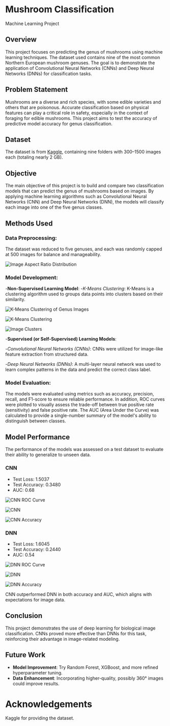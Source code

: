 # Mushroom Classification
Machine Learning Project

## Overview
This project focuses on predicting the genus of mushrooms using machine learning techniques. The dataset used contains nine of the most common Northern European mushroom genuses. The goal is to demonstrate the application of Convolutional Neural Networks (CNNs) and Deep Neural Networks (DNNs) for classification tasks.

## Problem Statement
Mushrooms are a diverse and rich species, with some edible varieties and others that are poisonous. Accurate classification based on physical features can play a critical role in safety, especially in the context of foraging for edible mushrooms. This project aims to test the accuracy of predictive model accuracy for genus classification. 

## Dataset
The dataset is from [Kaggle](https://www.kaggle.com/datasets/maysee/mushrooms-classification-common-genuss-images/data), containing nine folders with 300–1500 images each (totaling nearly 2 GB).

## Objective
The main objective of this project is to build and compare two classification models that can predict the genus of mushrooms based on images. By applying machine learning algorithms such as Convolutional Neural Networks (CNN) and Deep Neural Networks (DNN), the models will classify each image into one of the five genus classes.

## Methods Used

### Data Preprocessing:
The dataset was reduced to five genuses, and each was randomly capped at 500 images for balance and manageability.

![Image Aspect Ratio Distribution](ImageAspectRatio.jpg)

### Model Development:

-**Non-Supervised Learning Model**:
-*K-Means Clustering*: K-Means is a clustering algorithm used to groups data points into clusters based on their similarity. 

![K-Means Clustering of Genus Images](K-MeansClustering.jpg)

![K-Means Clustering](Clustering.jpg)

![Image Clusters](ClusterDistribution.jpg)

-**Supervised (or Self-Supervised) Learning Models**:

-*Convolutional Neural Networks (CNNs)*: CNNs were utilized for image-like feature extraction from structured data.

-*Deep Neural Networks (DNNs)*: A multi-layer neural network was used to learn complex patterns in the data and predict the correct class label.

### Model Evaluation:
The models were evaluated using metrics such as accuracy, precision, recall, and F1-score to ensure reliable performance. In addition, ROC curves were plotted to visually assess the trade-off between true positive rate (sensitivity) and false positive rate. The AUC (Area Under the Curve) was calculated to provide a single-number summary of the model's ability to distinguish between classes.

## Model Performance
The performance of the models was assessed on a test dataset to evaluate their ability to generalize to unseen data.

### CNN
- Test Loss: 1.5037  
- Test Accuracy: 0.3480  
- AUC: 0.68

![CNN ROC Curve](CnnRoc.jpg)

![CNN](CNN.jpg)

![CNN Accuracy](CNNAccuracy.jpg)

### DNN
- Test Loss: 1.6045  
- Test Accuracy: 0.2440  
- AUC: 0.54

![DNN ROC Curve](DnnRoc.jpg)

![DNN](DNN.jpg)

![DNN Accuracy](DNNAccuracy.jpg)


CNN outperformed DNN in both accuracy and AUC, which aligns with expectations for image data. 

## Conclusion
This project demonstrates the use of deep learning for biological image classification. CNNs proved more effective than DNNs for this task, reinforcing their advantage in image-related modeling.

## Future Work
- **Model Improvement**: Try Random Forest, XGBoost, and more refined hyperparameter tuning.
- **Data Enhancement**: Incorporating higher-quality, possibly 360° images could improve results.

# Acknowledgements
Kaggle for providing the dataset.
